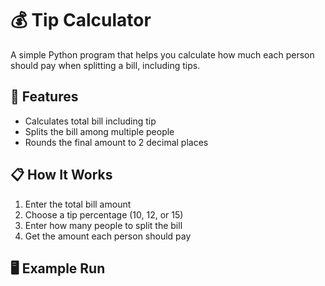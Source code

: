 # 💰 Tip Calculator  

A simple Python program that helps you calculate how much each person should pay when splitting a bill, including tips.  

## 🚀 Features
- Calculates total bill including tip  
- Splits the bill among multiple people  
- Rounds the final amount to 2 decimal places  

## 📋 How It Works
1. Enter the total bill amount  
2. Choose a tip percentage (10, 12, or 15)  
3. Enter how many people to split the bill  
4. Get the amount each person should pay  

## 🖥️ Example Run
